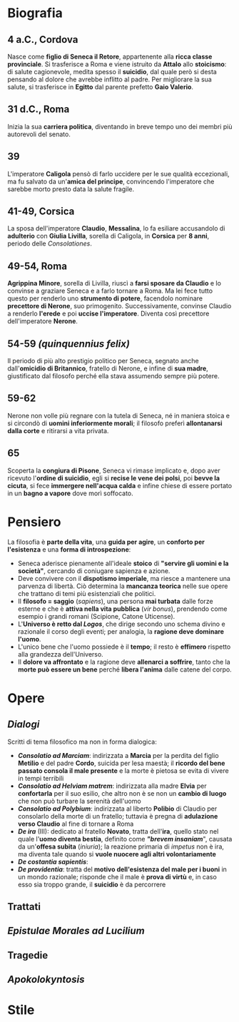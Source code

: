 # Biografia
## 4 a.C., Cordova
Nasce come **figlio di Seneca il Retore**, appartenente alla **ricca classe provinciale**. Si trasferisce a Roma e viene istruito da **Attalo** allo **stoicismo**: di salute cagionevole, medita spesso il **suicidio**, dal quale però si desta pensando al dolore che avrebbe inflitto al padre. Per migliorare la sua salute, si trasferisce in **Egitto** dal parente prefetto **Gaio Valerio**.
## 31 d.C., Roma
Inizia la sua **carriera politica**, diventando in breve tempo uno dei membri più autorevoli del senato.
## 39
L'imperatore **Caligola** pensò di farlo uccidere per le sue qualità eccezionali, ma fu salvato da un'**amica del principe**, convincendo l'imperatore che sarebbe morto presto data la salute fragile.
## 41-49, Corsica
La sposa dell'imperatore **Claudio**, **Messalina**, lo fa esiliare accusandolo di **adulterio** con **Giulia Livilla**, sorella di Caligola, in **Corsica** per **8 anni**, periodo delle *Consolationes*.
## 49-54, Roma
**Agrippina Minore**, sorella di Livilla, riuscì a **farsi sposare da Claudio** e lo convinse a graziare Seneca e a farlo tornare a Roma. Ma lei fece tutto questo per renderlo uno **strumento di potere**, facendolo nominare **precettore di Nerone**, suo primogenito. Successivamente, convinse Claudio a renderlo **l'erede** e poi **uccise l'imperatore**. Diventa così precettore dell'imperatore **Nerone**.
## 54-59 *(quinquennius felix)*
Il periodo di più alto prestigio politico per Seneca, segnato anche dall'**omicidio di Britannico**, fratello di Nerone, e infine di **sua madre**, giustificato dal filosofo perché ella stava assumendo sempre più potere.
## 59-62
Nerone non volle più regnare con la tutela di Seneca, né in maniera stoica e si circondò di **uomini inferiormente morali**; il filosofo preferì **allontanarsi dalla corte** e ritirarsi a vita privata.
## 65
Scoperta la **congiura di Pisone**, Seneca vi rimase implicato e, dopo aver ricevuto l'**ordine di suicidio**, egli si **recise le vene dei polsi**, poi **bevve la cicuta**, si fece **immergere nell'acqua calda** e infine chiese di essere portato in un **bagno a vapore** dove morì soffocato. 
# Pensiero
La filosofia è **parte della vita**, una **guida per agire**, un **conforto per l'esistenza** e una **forma di introspezione**:
- Seneca aderisce pienamente all'ideale **stoico** di **"servire gli uomini e la società"**, cercando di coniugare sapienza e azione.
- Deve convivere con il **dispotismo imperiale**, ma riesce a mantenere una parvenza di libertà. Ciò determina la **mancanza teorica** nelle sue opere che trattano di temi più esistenziali che politici.
- Il **filosofo = saggio** (*sapiens*), una persona **mai turbata** dalle forze esterne e che è **attiva nella vita pubblica** (*vir bonus*), prendendo come esempio i grandi romani (Scipione, Catone Uticense).
- L'**Universo è retto dal *Logos***, che dirige secondo uno schema divino e razionale il corso degli eventi; per analogia, la **ragione deve dominare l'uomo**.
- L'unico bene che l'uomo possiede è il **tempo**; il resto è **effimero** rispetto alla grandezza dell'Universo.
- Il **dolore va affrontato** e la ragione deve **allenarci a soffrire**, tanto che la **morte può essere un bene** perché **libera l'anima** dalle catene del corpo.
# Opere
## *Dialogi*
Scritti di tema filosofico ma non in forma dialogica:
- ***Consolatio ad Marciam***: indirizzata a **Marcia** per la perdita del figlio **Metilio** e del padre **Cordo**, suicida per lesa maestà; il **ricordo del bene passato consola il male presente** e la morte è pietosa se evita di vivere in tempi terribili
- ***Consolatio ad Helviam matrem***: indirizzata alla madre **Elvia** per **confortarla** per il suo esilio, che altro non è se non un **cambio di luogo** che non può turbare la serenità dell'uomo
- ***Consolatio ad Polybium***: indirizzata al liberto **Polibio** di Claudio per consolarlo della morte di un fratello; tuttavia è pregna di **adulazione verso Claudio** al fine di tornare a Roma
- ***De ira*** (III): dedicato al fratello **Novato**, tratta dell'**ira**, quello stato nel quale l'**uomo diventa bestia**, definito come ***"brevem insaniam***", causata da un'**offesa subita** (*iniuria*); la reazione primaria di *impetus* non è ira, ma diventa tale quando si **vuole nuocere agli altri volontariamente**
- ***De costantia sapientis***:
- ***De providentia***: tratta del **motivo dell'esistenza del male per i buoni** in un mondo razionale; risponde che il male è **prova di virtù** e, in caso esso sia troppo grande, il **suicidio** è da percorrere
## Trattati
## *Epistulae Morales ad Lucilium*
## Tragedie
## *Apokolokyntosis*

# Stile
